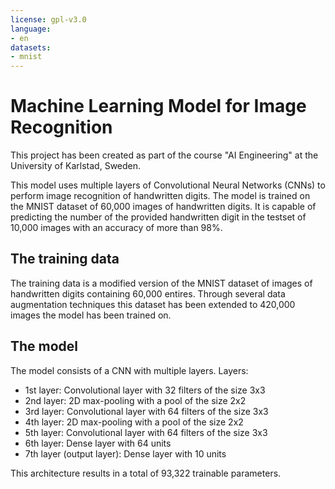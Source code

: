 ```yaml
---
license: gpl-v3.0
language:
- en
datasets:
- mnist
---
```


# Machine Learning Model for Image Recognition

This project has been created as part of the course "AI Engineering" at the University of Karlstad, Sweden.

This model uses multiple layers of Convolutional Neural Networks (CNNs) to perform image recognition of handwritten digits. The model is trained on the MNIST dataset of 60,000 images of handwritten digits. It is capable of predicting the number of the provided handwritten digit in the testset of 10,000 images with an accuracy of more than 98%.

## The training data

The training data is a modified version of the MNIST dataset of images of handwritten digits containing 60,000 entires. Through several data augmentation techniques this dataset has been extended to 420,000 images the model has been trained on.

## The model

The model consists of a CNN with multiple layers. Layers:
- 1st layer: Convolutional layer with 32 filters of the size 3x3
- 2nd layer: 2D max-pooling with a pool of the size 2x2
- 3rd layer: Convolutional layer with 64 filters of the size 3x3
- 4th layer: 2D max-pooling with a pool of the size 2x2
- 5th layer: Convolutional layer with 64 filters of the size 3x3
- 6th layer: Dense layer with 64 units
- 7th layer (output layer): Dense layer with 10 units

This architecture results in a total of 93,322 trainable parameters.
